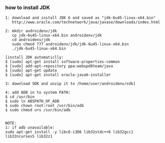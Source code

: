 ### how to install JDK
    1: download and install JDK 6 and saved as "jdk-6u45-linux-x64.bin"
       http://www.oracle.com/technetwork/java/javase/downloads/index.html

    2: mkdir androidenv/jdk
       cp jdk-6u45-linux-x64.bin androidenv/jdk
       cd androidenv/jdk
       sudo chmod 777 androidenv/jdk/jdk-6u45-linux-x64.bin
       ./jdk-6u45-linux-x64.bin

    [install JDK automaticlly:
    $ [sudo] apt-get install software-properties-common
    $ [sudo] add-apt-repository ppa:webupd8team/java
    $ [sudo] apt-get update
    $ [sudo] apt-get install oracle-java6-installer

    3: download SDK and unzip it to /home/user/androidenv/sdk]

    4: add ADB in to system PATH:
    $ cd /usr/bin
    $ sudo ln ABSPATH_OF_ADB
    $ sudo chown root:root /usr/bin/adb
    $ sudo chmod u+s /sur/bin/adb


    NOTE: 
    1: if adb unavailable:
    sudo apt-get install -y libc6-i386 lib32stdc++6 lib32gcc1 lib32ncurses5 lib32z1
